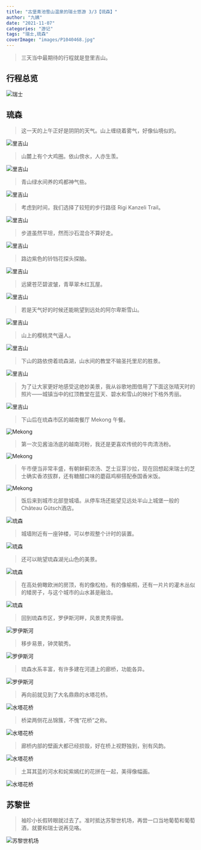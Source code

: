 ```yaml
---
title: "古堡青池雪山温泉的瑞士悠游 3/3【琉森】"
author: "九姨"
date: "2021-11-07"
categories: "游记"
tags: "瑞士,琉森"
coverImage: "images/P1040468.jpg"
---
```


>三天当中最期待的行程就是登里吉山。

## 行程总览

![瑞士](images/switzerland-2018.jpg)

## 琉森

>这一天的上午正好是阴阴的天气。山上缠绕着雾气，好像仙境似的。

![里吉山](images/P1040306.jpg)

>山麓上有个大鸡圈。依山傍水，人亦生羡。

![里吉山](images/20180723_110339.jpg)

>青山绿水间养的鸡都神气些。

![里吉山](images/20180723_113316.jpg)

>考虑到时间，我们选择了较短的步行路径 Rigi Kanzeli Trail。

![里吉山](images/20180723_103224.jpg)

>步道虽然平坦，然而沙石混合不算好走。

![里吉山](images/20180723_104746-e1536430570182.jpg)

>路边紫色的铃铛花探头探脑。

![里吉山](images/20180723_115257-e1536430670718.jpg)

>远黛苍茫碧波皱，青草翠木红瓦屋。

![里吉山](images/20180723_103756.jpg)

>若是天气好的时候还能眺望到远处的阿尔卑斯雪山。

![里吉山](images/20180723_104249.jpg)

>山上的樱桃灵气逼人。

![里吉山](images/20180723_112837-e1536430630920.jpg)

>下山的路依傍着琉森湖，山水间的教堂不输圣托里尼的胜景。

![里吉山](images/P1040393.jpg)

>为了让大家更好地感受这绝妙美景，我从谷歌地图借用了下面这张晴天时的照片——城镇当中的红顶教堂在蓝天、碧水和雪山的映衬下格外秀丽。

![里吉山](images/Screen-Shot-2018-07-28-at-13.27.39.png)

>下山后在琉森市区的越南餐厅 Mekong 午餐。

![Mekong](images/20180723_132556.jpg)

>第一次见酱油汤底的越南河粉，我还是更喜欢传统的牛肉清汤粉。

![Mekong](images/20180723_132657.jpg)

>午市便当非常丰盛，有朝鲜蓟浓汤、芝士豆芽沙拉，现在回想起来瑞士的芝士确实香浓拔群，还有糖醋口味的蘑菇鸡柳搭配泰国香米饭。

![Mekong](images/20180723_132652.jpg)

>饭后来到城市北部登城墙。从停车场还能望见远处半山上城堡一般的Château Gütsch酒店。

![琉森](images/20180723_142154.jpg)

>城墙附近有一座钟楼，可以参观整个计时的装置。

![琉森](images/P1040421.jpg)

>还可以眺望琉森湖光山色的美景。

![琉森](images/20180723_145521.jpg)

>在高处俯瞰欧洲的房顶，有的像松柏，有的像榆桐，还有一片片的灌木丛似的矮房子，与这个城市的山水甚是融洽。

![琉森](images/20180723_145047.jpg)

>回到琉森市区，罗伊斯河畔，风景灵秀得很。

![罗伊斯河](images/P1040451.jpg)

>移步易景，钟灵毓秀。

![罗伊斯河](images/P1040448.jpg)

>琉森水系丰富，有许多建在河道上的廊桥，功能各异。

![罗伊斯河](images/P1040430.jpg)

>再向前就见到了大名鼎鼎的水塔花桥。

![水塔花桥](images/P1040453.jpg)

>桥梁两侧花丛锦簇，不愧“花桥”之称。

![水塔花桥](images/P1040465.jpg)

>廊桥内部的壁画大都已经损毁，好在桥上视野独到，别有风韵。

![水塔花桥](images/P1040482.jpg)

>土耳其蓝的河水和姹紫嫣红的花拼在一起，美得像幅画。

![水塔花桥](images/P1040470.jpg)

## 苏黎世

>袖珍小长假转眼就过去了。准时抵达苏黎世机场，再尝一口当地葡萄和葡萄酒，就要和瑞士说再见咯。

![苏黎世机场](images/IMG_20180723_191718.jpg)
